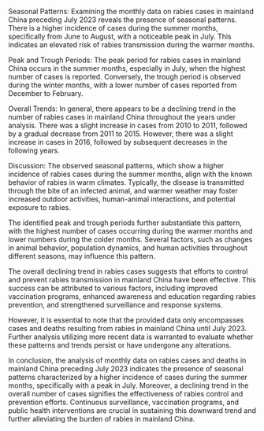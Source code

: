 Seasonal Patterns: 
Examining the monthly data on rabies cases in mainland China preceding July 2023 reveals the presence of seasonal patterns. There is a higher incidence of cases during the summer months, specifically from June to August, with a noticeable peak in July. This indicates an elevated risk of rabies transmission during the warmer months.

Peak and Trough Periods: 
The peak period for rabies cases in mainland China occurs in the summer months, especially in July, when the highest number of cases is reported. Conversely, the trough period is observed during the winter months, with a lower number of cases reported from December to February.

Overall Trends: 
In general, there appears to be a declining trend in the number of rabies cases in mainland China throughout the years under analysis. There was a slight increase in cases from 2010 to 2011, followed by a gradual decrease from 2011 to 2015. However, there was a slight increase in cases in 2016, followed by subsequent decreases in the following years.

Discussion: 
The observed seasonal patterns, which show a higher incidence of rabies cases during the summer months, align with the known behavior of rabies in warm climates. Typically, the disease is transmitted through the bite of an infected animal, and warmer weather may foster increased outdoor activities, human-animal interactions, and potential exposure to rabies.

The identified peak and trough periods further substantiate this pattern, with the highest number of cases occurring during the warmer months and lower numbers during the colder months. Several factors, such as changes in animal behavior, population dynamics, and human activities throughout different seasons, may influence this pattern.

The overall declining trend in rabies cases suggests that efforts to control and prevent rabies transmission in mainland China have been effective. This success can be attributed to various factors, including improved vaccination programs, enhanced awareness and education regarding rabies prevention, and strengthened surveillance and response systems.

However, it is essential to note that the provided data only encompasses cases and deaths resulting from rabies in mainland China until July 2023. Further analysis utilizing more recent data is warranted to evaluate whether these patterns and trends persist or have undergone any alterations.

In conclusion, the analysis of monthly data on rabies cases and deaths in mainland China preceding July 2023 indicates the presence of seasonal patterns characterized by a higher incidence of cases during the summer months, specifically with a peak in July. Moreover, a declining trend in the overall number of cases signifies the effectiveness of rabies control and prevention efforts. Continuous surveillance, vaccination programs, and public health interventions are crucial in sustaining this downward trend and further alleviating the burden of rabies in mainland China.